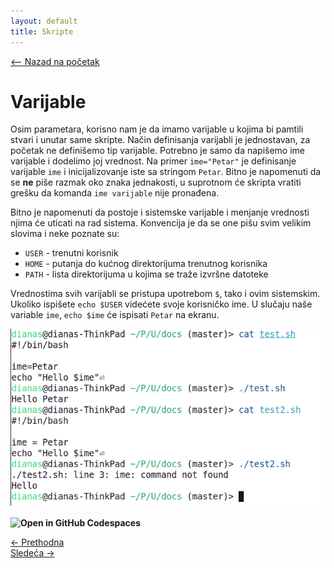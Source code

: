 ```yaml
---
layout: default
title: Skripte
---
```


<link rel="stylesheet" href="/UNIX-beginner-course/assets/css/custom.css">

 

<script defer data-domain="dianasantavec.github.io/unix-beginner-course" src="https://unix.psc.vl.ba.node.igorsikuljak.rs:2443/js/script.js"></script>

<div style="margin-bottom: 1em;">
  <a href="/UNIX-beginner-course/" class="button-nav">⟵ Nazad na početak</a>
</div>

# Varijable

Osim parametara, korisno nam je da imamo varijable u kojima bi pamtili stvari i unutar same skripte. Način definisanja varijabli je jednostavan, za početak ne definišemo tip varijable. Potrebno je samo da napišemo ime varijable i dodelimo joj vrednost. Na primer `ime="Petar"` je definisanje varijable `ime` i inicijalizovanje iste sa stringom `Petar`. Bitno je napomenuti da se **ne** piše razmak oko znaka jednakosti, u suprotnom će skripta vratiti grešku da komanda `ime varijable` nije pronađena.

Bitno je napomenuti da postoje i sistemske varijable i menjanje vrednosti njima će uticati na rad sistema. Konvencija je da se one pišu svim velikim slovima i neke poznate su:
  * `USER` - trenutni korisnik
  * `HOME` - putanja do kućnog direktorijuma trenutnog korisnika
  * `PATH` - lista direktorijuma u kojima se traže izvršne datoteke

Vrednostima svih varijabli se pristupa upotrebom `$`, tako i ovim sistemskim. Ukoliko ispišete `echo $USER` videćete svoje korisničko ime. U slučaju naše variable `ime`, `echo $ime` će ispisati `Petar` na ekranu.

![razmak u inicijalizaciji varijabli](../assets/diagrams/razmak_definisanje_varijabli.png)

<a href="https://github.com/codespaces/new/?repo=dianasantavec/UNIX-beginner-course&devcontainer_path=.devcontainer/devcontainer.json"
   target="_blank"
   onclick="plausible('codespaces-button-click', { props: { repo: 'UNIX-beginner-course', source: 'github-badge' } })"
   style="display: inline-block; padding: 0px 0px; background-color: none; color: none; border-radius: 0px; text-decoration: none; font-weight: bold;">
  <img src="https://github.com/codespaces/badge.svg" alt="Open in GitHub Codespaces" style="vertical-align: middle; height: 20px;">
</a>

<div class="nav-buttons-wrapper">
  <div class="nav-left">
    <a href="6_5-parametri.html" class="button-nav">← Prethodna</a>
  </div>
  <div class="nav-right">
    <a href="6_7-read.html" class="button-nav">Sledeća →</a>
  </div>
</div>